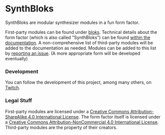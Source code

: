 # SynthBloks
SynthBloks are modular synthesizer modules in a fun form factor.

First-party modules can be found under [bloks](../bloks).
Technical details about the form factor (which is also called "SynthBloks") can be found [within the documentation](../docs/FormFactor.md).
A non-comprehensive list of third-party modules will be added to the documentation as needed. Modules can be added to this list by [reporting an issue](https://github.com/wubbgmbaa/synthbloks/issues/new). (A more appropriate form will be developed eventually)

### Development
You can follow the development of this project, among many others, on [Twitch](https://www.twitch.tv/wubb_gmbaa).

### Legal Stuff
First-party modules are licensed under a [Creative Commons Attribution-ShareAlike 4.0 International License](http://creativecommons.org/licenses/by-sa/4.0/).
The form factor itself is licensed under a [Creative Commons Attribution-NonCommercial 4.0 International License](http://creativecommons.org/licenses/by-nc/4.0/).
Third-party modules are the property of their creators.